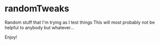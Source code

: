 randomTweaks
============

Random stuff that I'm trying as I test things
This will most probably not be helpful to anybody but whatever... 

Enjoy!
